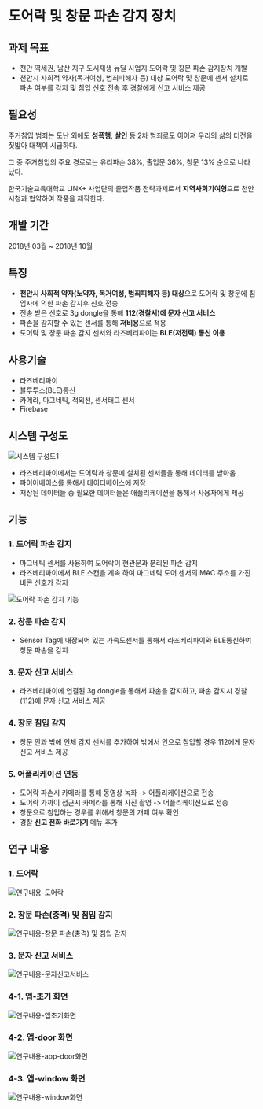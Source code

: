 #  도어락 및 창문 파손 감지 장치

## 과제 목표

- 천안 역세권, 남산 지구 도시재생 뉴딜 사업지 도어락 및 창문 파손 감지장치 개발
- 천안시 사회적 약자(독거여성, 범죄피해자 등) 대상 도어락 및 창문에 센서 설치로 파손 여부를 감지 및 침입 신호 전송 후 경찰에게 신고 서비스 제공

## 필요성 

주거침입 범죄는 도난 외에도 **성폭행**, **살인** 등 2차 범죄로도 이어져 우리의 삶의 터전을 짓밟아 대책이 시급하다.

그 중 주거침입의 주요 경로로는 유리파손 38%, 출입문 36%, 창문 13% 순으로 나타났다.

한국기술교육대학교 LINK+ 사업단의 졸업작품 전략과제로서 **지역사회기여형**으로 천안시청과 협약하여 작품을 제작한다.

## 개발 기간

2018년 03월 ~ 2018년 10월

## 특징

- **천안시 사회적 약자(노약자, 독거여성, 범죄피해자 등) 대상**으로 도어락 및 창문에 침입자에 의한 파손 감지후 신호 전송
- 전송 받은 신호로 3g dongle을 통해 **112(경찰서)에 문자 신고 서비스**
- 파손을 감지할 수 있는 센서를 통해 **저비용**으로 적용
- 도어락 및 창문 파손 감지 센서와 라즈베리파이는 **BLE(저전력) 통신 이용**

## 사용기술

- 라즈베리파이
- 블루투스(BLE)통신
- 카메라, 마그네틱, 적외선, 센서태그 센서
- Firebase

## 시스템 구성도

![시스템 구성도1](./images/시스템구성도.png)

- 라즈베리파이에서는 도어락과 창문에 설치된 센서들을 통해 데이터를 받아옴
- 파이어베이스를 통해서 데이터베이스에 저장
- 저장된 데이터들 중 필요한 데이터들은 애플리케이션을 통해서 사용자에게 제공

## 기능

### 1. 도어락 파손 감지

- 마그네틱 센서를 사용하여 도어락이 현관문과 분리된 파손 감지
- 라즈베리파이에서 BLE 스캔을 계속 하여 마그네틱 도어 센서의 MAC 주소를 가진 비콘 신호가 감지

![도어락 파손 감지 기능](./images/기능-도어락파손감지.png)

### 2. 창문 파손 감지

-  Sensor Tag에 내장되어 있는 가속도센서를 통해서 라즈베리파이와 BLE통신하여 창문 파손을 감지

### 3. 문자 신고 서비스

- 라즈베리파이에 연결된 3g dongle을 통해서 파손을 감지하고, 파손 감지시 경찰(112)에 문자 신고 서비스 제공

### 4. 창문 침입 감지

- 창문 안과 밖에 인체 감지 센서를 추가하여 밖에서 안으로 침입할 경우 112에게 문자 신고 서비스 제공

### 5. 어플리케이션 연동

- 도어락 파손시 카메라를 통해 동영상 녹화 -> 어플리케이션으로 전송
- 도어락 가까이 접근시 카메라를 통해 사진 촬영 -> 어플리케이션으로 전송
- 창문으로 침입하는 경우를 위해서 창문의 개패 여부 확인
- 경찰 **신고 전화 바로가기** 메뉴 추가

## 연구 내용 

### 1. 도어락

![연구내용-도어락](./images/연구내용-도어락.png)

### 2. 창문 파손(충격) 및 침입 감지



![연구내용-창문 파손(충격) 및 침입 감지](\images\연구내용-창문파손(충격)및침입감지.png)

### 3. 문자 신고 서비스



![연구내용-문자신고서비스](./images/연구내용-문자신고서비스.png)

### 4-1. 앱-초기 화면



![연구내용-앱초기화면](./images/연구내용-앱초기화면.png)

### 4-2. 앱-door 화면



![연구내용-app-door화면](./images/연구내용-app-door화면.png)

### 4-3. 앱-window 화면



![연구내용-window화면](./images/연구내용-window화면.png)

